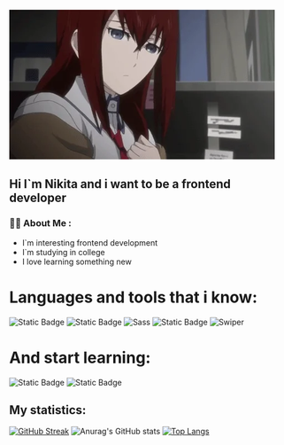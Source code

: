 ![Header](https://github.com/niktos12/niktos12/blob/main/giphy.webp)


## Hi I`m Nikita and i want to be a frontend developer

### :man_technologist: About Me :

- I`m interesting frontend development
- I`m studying in college
- I love learning something new
# Languages and tools that i know:
  ![Static Badge](https://img.shields.io/badge/HTML5-E34F26?style=flat-square&logo=HTML5&logoColor=white)
  ![Static Badge](https://img.shields.io/badge/CSS3-1572B6?style=for-the-badge&logo=css3&logoColor=white)
  ![Sass](https://img.shields.io/static/v1?style=for-the-badge&message=Sass&color=CC6699&logo=Sass&logoColor=FFFFFF&label=)
  ![Static Badge](https://shields.io/badge/JavaScript-F7DF1E?logo=JavaScript&logoColor=000&style=flat-square)
  ![Swiper](https://img.shields.io/static/v1?style=for-the-badge&message=Swiper&color=6332F6&logo=Swiper&logoColor=FFFFFF&label=)

# And start learning:
![Static Badge](https://shields.io/badge/react-black?logo=react&style=for-the-badge)
![Static Badge](https://img.shields.io/badge/next.js-000000?style=for-the-badge&logo=nextdotjs&logoColor=white)

## My statistics:
[![GitHub Streak](https://streak-stats.demolab.com?user=niktos12&theme=dark)](https://git.io/streak-stats)
![Anurag's GitHub stats](https://github-readme-stats.vercel.app/api?username=niktos12&show_icons=true&theme=radical)
[![Top Langs](https://github-readme-stats.vercel.app/api/top-langs/?username=niktos12)](https://github.com/anuraghazra/github-readme-stats)



